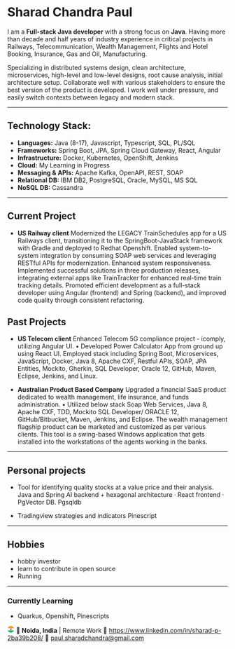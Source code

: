 # Sharad Chandra Paul

I am a **Full-stack Java developer** with a strong focus on **Java**. Having more than decade and half years of industry experience in critical projects in Railways, Telecommunication, Wealth Management, Flights and Hotel Booking, Insurance, Gas and Oil, Manufacturing.

Specializing in distributed systems design, clean architecture, microservices, high-level and low-level designs, root cause analysis, initial architecture setup. Collaborate well with various stakeholders to ensure the best version of the product is developed. I work well under pressure, and easily switch contexts between legacy and modern stack.

---

## Technology Stack: 

- **Languages:** Java (8-17), Javascript, Typescript, SQL, PL/SQL  
- **Frameworks:** Spring Boot, JPA, Spring Cloud Gateway, React, Angular  
- **Infrastructure:** Docker, Kubernetes, OpenShift, Jenkins  
- **Cloud:** My Learning in Progress  
- **Messaging & APIs:** Apache Kafka, OpenAPI, REST, SOAP
- **Relational DB:** IBM DB2, PostgreSQL, Oracle, MySQL, MS SQL
- **NoSQL DB:** Cassandra

---
## Current Project
  - **US Railway client**
    Modernized the LEGACY TrainSchedules app for a US Railways client, transitioning it to the SpringBoot-JavaStack framework with Gradle and deployed to Redhat Openshift.
    Enabled system-to-system integration by consuming SOAP web services and leveraging RESTful APIs for modernization.
    Enhanced system responsiveness.
    Implemented successful solutions in three production releases, integrating external apps like TrainTracker for enhanced real-time train tracking details.
    Promoted efficient development as a full-stack developer using Angular (frontend) and Spring (backend), and improved code quality through consistent refactoring.

## Past Projects
  - **US Telecom client**
    Enhanced Telecom 5G compliance project - icomply, utilizing Angular UI. • Developed Power Calculator App from ground up using React UI.
    Employed stack including Spring Boot, Microservices, JavaScript, Docker, Java 8, Apache CXF, Restful APIs, SOAP, JPA Entities, Mockito, Gherkin, SQL Developer, Oracle 12, GitHub, Maven, Eclipse, Jenkins, and Linux.

  - **Australian Product Based Company**
    Upgraded a financial SaaS product dedicated to wealth management, life insurance, and funds administration. • Utilized below stack Soap Web Services,  Java 8, Apache CXF, TDD, Mockito SQL Developer/ ORACLE 12,  GitHub/Bitbucket, Maven, Jenkins, and Eclipse.
    The wealth management flagship product can be marketed and customized as per various clients. This tool is a swing-based Windows application that gets installed into the workstations of the agents working in the banks.



---

## Personal projects

- Tool for identifying quality stocks at a value price and their analysis.  
  Java and Spring AI backend + hexagonal architecture · React frontend · PgVector DB. Pgsqldb

- Tradingview strategies and indicators
  Pinescript

---
## Hobbies

 - hobby investor
 - learn to contribute in open source
 - Running
---

### Currently Learning
 - Quarkus, Openshift, Pinescripts

<img src="./assets/cou_IN.png" width="16"/> 📍 **Noida, India** | Remote Work
🔗 https://www.linkedin.com/in/sharad-p-2ba39b208/
📧 [paul.sharadchandra@gmail.com](mailto:paul.sharadchandra@gmail.com)

<!--
**afflato/afflato** is a ✨ _special_ ✨ repository because its `README.md` (this file) appears on your GitHub profile.

Here are some ideas to get you started:

- 🔭 I’m currently working on ...
- 🌱 I’m currently learning ...
- 👯 I’m looking to collaborate on ...
- 🤔 I’m looking for help with ...
- 💬 Ask me about ...
- 📫 How to reach me: ...
- 😄 Pronouns: ...
- ⚡ Fun fact: ...
-->
